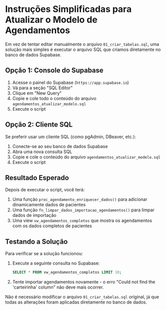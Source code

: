 # Instruções Simplificadas para Atualizar o Modelo de Agendamentos

Em vez de tentar editar manualmente o arquivo `01_criar_tabelas.sql`, uma solução mais simples é executar o arquivo SQL que criamos diretamente no banco de dados Supabase.

## Opção 1: Console do Supabase

1. Acesse o painel do Supabase (`https://app.supabase.io`)
2. Vá para a seção "SQL Editor"
3. Clique em "New Query" 
4. Copie e cole todo o conteúdo do arquivo `agendamentos_atualizar_modelo.sql`
5. Execute o script

## Opção 2: Cliente SQL

Se preferir usar um cliente SQL (como pgAdmin, DBeaver, etc.):

1. Conecte-se ao seu banco de dados Supabase
2. Abra uma nova consulta SQL
3. Copie e cole o conteúdo do arquivo `agendamentos_atualizar_modelo.sql`
4. Execute o script

## Resultado Esperado

Depois de executar o script, você terá:

1. Uma função `proc_agendamento_enriquecer_dados()` para adicionar dinamicamente dados de pacientes
2. Uma função `fn_limpar_dados_importacao_agendamentos()` para limpar dados de importação
3. Uma view `vw_agendamentos_completos` que mostra os agendamentos com os dados completos de pacientes

## Testando a Solução

Para verificar se a solução funcionou:

1. Execute a seguinte consulta no Supabase:
   ```sql
   SELECT * FROM vw_agendamentos_completos LIMIT 10;
   ```

2. Tente importar agendamentos novamente - o erro "Could not find the 'carteirinha' column" não deve mais ocorrer.

Não é necessário modificar o arquivo `01_criar_tabelas.sql` original, já que todas as alterações foram aplicadas diretamente no banco de dados. 